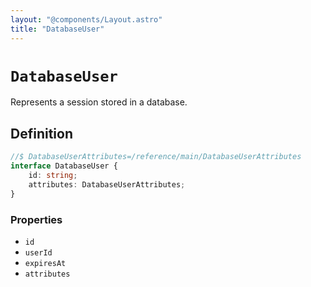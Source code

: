 ```yaml
---
layout: "@components/Layout.astro"
title: "DatabaseUser"
---
```


# `DatabaseUser`

Represents a session stored in a database.

## Definition

```ts
//$ DatabaseUserAttributes=/reference/main/DatabaseUserAttributes
interface DatabaseUser {
	id: string;
	attributes: DatabaseUserAttributes;
}
```

### Properties

- `id`
- `userId`
- `expiresAt`
- `attributes`
